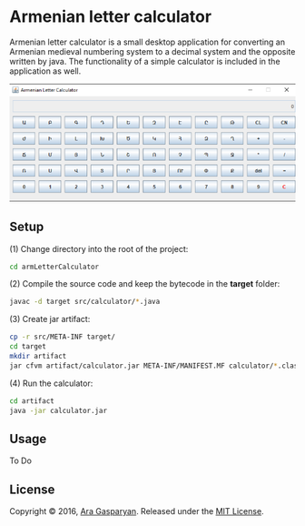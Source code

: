 # Armenian letter calculator
Armenian letter calculator is a small desktop application for converting an Armenian medieval numbering system to a decimal system and the opposite written by java. The functionality of a simple calculator is included in the application as well.

<p align="center">
<img src="./capture.png" Alt="Armenian letter calculator by Ara Gasparyan" />
</p>

## Setup
(1) Change directory into the root of the project:
```sh
cd armLetterCalculator
```

(2) Compile the source code and keep the bytecode in the **target** folder:
```sh
javac -d target src/calculator/*.java
```

(3) Create jar artifact:
```sh
cp -r src/META-INF target/
cd target
mkdir artifact
jar cfvm artifact/calculator.jar META-INF/MANIFEST.MF calculator/*.class
```

(4) Run the calculator:
```sh
cd artifact
java -jar calculator.jar
```

## Usage
To Do

## License
Copyright © 2016, [Ara Gasparyan](https://aragasparyan.com).
Released under the [MIT License](https://opensource.org/licenses/MIT).